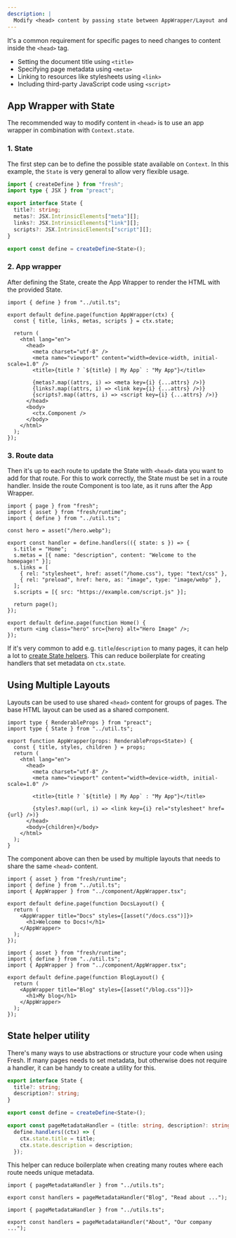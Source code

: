 ```yaml
---
description: |
  Modify <head> content by passing state between AppWrapper/Layout and routes.
---
```


It's a common requirement for specific pages to need changes to content inside
the `<head>` tag.

- Setting the document title using `<title>`
- Specifying page metadata using `<meta>`
- Linking to resources like stylesheets using `<link>`
- Including third-party JavaScript code using `<script>`

## App Wrapper with State

The recommended way to modify content in `<head>` is to use an app wrapper in
combination with `Context.state`.

### 1. State

The first step can be to define the possible state available on `Context`. In
this example, the `State` is very general to allow very flexible usage.

```ts util.ts
import { createDefine } from "fresh";
import type { JSX } from "preact";

export interface State {
  title?: string;
  metas?: JSX.IntrinsicElements["meta"][];
  links?: JSX.IntrinsicElements["link"][];
  scripts?: JSX.IntrinsicElements["script"][];
}

export const define = createDefine<State>();
```

### 2. App wrapper

After defining the State, create the App Wrapper to render the HTML with the
provided State.

```tsx routes/_app.tsx
import { define } from "../util.ts";

export default define.page(function AppWrapper(ctx) {
  const { title, links, metas, scripts } = ctx.state;

  return (
    <html lang="en">
      <head>
        <meta charset="utf-8" />
        <meta name="viewport" content="width=device-width, initial-scale=1.0" />
        <title>{title ? `${title} | My App` : "My App"}</title>

        {metas?.map((attrs, i) => <meta key={i} {...attrs} />)}
        {links?.map((attrs, i) => <link key={i} {...attrs} />)}
        {scripts?.map((attrs, i) => <script key={i} {...attrs} />)}
      </head>
      <body>
        <ctx.Component />
      </body>
    </html>
  );
});
```

### 3. Route data

Then it's up to each route to update the State with `<head>` data you want to
add for that route. For this to work correctly, the State must be set in a route
handler. Inside the route Component is too late, as it runs after the App
Wrapper.

```tsx routes/index.tsx
import { page } from "fresh";
import { asset } from "fresh/runtime";
import { define } from "../util.ts";

const hero = asset("/hero.webp");

export const handler = define.handlers(({ state: s }) => {
  s.title = "Home";
  s.metas = [{ name: "description", content: "Welcome to the homepage!" }];
  s.links = [
    { rel: "stylesheet", href: asset("/home.css"), type: "text/css" },
    { rel: "preload", href: hero, as: "image", type: "image/webp" },
  ];
  s.scripts = [{ src: "https://example.com/script.js" }];

  return page();
});

export default define.page(function Home() {
  return <img class="hero" src={hero} alt="Hero Image" />;
});
```

If it's very common to add e.g. `title`/`description` to many pages, it can help
a lot to [create State helpers](#state-helper-utility). This can reduce
boilerplate for creating handlers that set metadata on `ctx.state`.

## Using Multiple Layouts

Layouts can be used to use shared `<head>` content for groups of pages. The base
HTML layout can be used as a shared component.

```tsx components/AppWrapper.tsx
import type { RenderableProps } from "preact";
import type { State } from "../util.ts";

export function AppWrapper(props: RenderableProps<State>) {
  const { title, styles, children } = props;
  return (
    <html lang="en">
      <head>
        <meta charset="utf-8" />
        <meta name="viewport" content="width=device-width, initial-scale=1.0" />

        <title>{title ? `${title} | My App` : "My App"}</title>

        {styles?.map((url, i) => <link key={i} rel="stylesheet" href={url} />)}
      </head>
      <body>{children}</body>
    </html>
  );
}
```

The component above can then be used by multiple layouts that needs to share the
same `<head>` content.

```tsx routes/docs/_layout.tsx
import { asset } from "fresh/runtime";
import { define } from "../util.ts";
import { AppWrapper } from "../component/AppWrapper.tsx";

export default define.page(function DocsLayout() {
  return (
    <AppWrapper title="Docs" styles={[asset("/docs.css")]}>
      <h1>Welcome to Docs!</h1>
    </AppWrapper>
  );
});
```

```tsx routes/blog/_layout.tsx
import { asset } from "fresh/runtime";
import { define } from "../util.ts";
import { AppWrapper } from "../component/AppWrapper.tsx";

export default define.page(function BlogLayout() {
  return (
    <AppWrapper title="Blog" styles={[asset("/blog.css")]}>
      <h1>My blog</h1>
    </AppWrapper>
  );
});
```

## State helper utility

There's many ways to use abstractions or structure your code when using Fresh.
If many pages needs to set metadata, but otherwise does not require a handler,
it can be handy to create a utility for this.

```ts util.ts
export interface State {
  title?: string;
  description?: string;
}

export const define = createDefine<State>();

export const pageMetadataHandler = (title: string, description?: string) =>
  define.handlers((ctx) => {
    ctx.state.title = title;
    ctx.state.description = description;
  });
```

This helper can reduce boilerplate when creating many routes where each route
needs unique metadata.

```tsx routes/blog.tsx
import { pageMetadataHandler } from "../utils.ts";

export const handlers = pageMetadataHandler("Blog", "Read about ...");
```

```tsx routes/about.tsx
import { pageMetadataHandler } from "../utils.ts";

export const handlers = pageMetadataHandler("About", "Our company ...");
```
